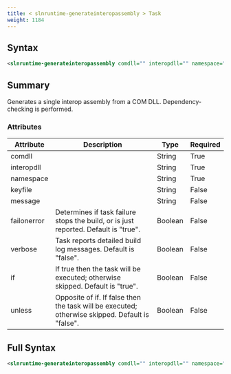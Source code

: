 ```yaml
---
title: < slnruntime-generateinteropassembly > Task
weight: 1184
---
```

## Syntax
```xml
<slnruntime-generateinteropassembly comdll="" interopdll="" namespace="" keyfile="" message="" failonerror="" verbose="" if="" unless="" />
```
## Summary ##
Generates a single interop assembly from a COM DLL. Dependency-checking is performed.


### Attributes
| Attribute | Description | Type | Required |
| --------- | ----------- | ---- | -------- |
| comdll |  | String | True |
| interopdll |  | String | True |
| namespace |  | String | True |
| keyfile |  | String | False |
| message |  | String | False |
| failonerror | Determines if task failure stops the build, or is just reported. Default is &quot;true&quot;. | Boolean | False |
| verbose | Task reports detailed build log messages.  Default is &quot;false&quot;. | Boolean | False |
| if | If true then the task will be executed; otherwise skipped. Default is &quot;true&quot;. | Boolean | False |
| unless | Opposite of if.  If false then the task will be executed; otherwise skipped. Default is &quot;false&quot;. | Boolean | False |

## Full Syntax
```xml
<slnruntime-generateinteropassembly comdll="" interopdll="" namespace="" keyfile="" message="" failonerror="" verbose="" if="" unless="" />
```
